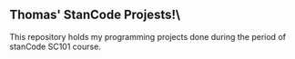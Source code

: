 ## Thomas' StanCode Projests!\
This repository holds my programming projects done during the period of stanCode SC101 course.
